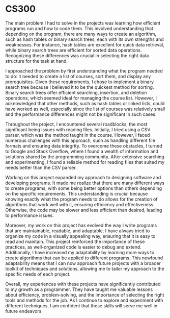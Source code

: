 # CS300
The main problem I had to solve in the projects was learning how efficient programs run and how to code them. This involved understanding that depending on the program, there are many ways to create an algorithm, such as hash tables or binary search trees, each with its own strengths and weaknesses. For instance, hash tables are excellent for quick data retrieval, while binary search trees are efficient for sorted data operations. Recognizing these differences was crucial in selecting the right data structure for the task at hand.

I approached the problem by first understanding what the program needed to do: it needed to create a list of courses, sort them, and display any prerequisites. Given these requirements, I chose to implement a binary search tree because I believed it to be the quickest method for sorting. Binary search trees offer efficient searching, insertion, and deletion operations, which seemed ideal for managing the course list. However, I acknowledged that other methods, such as hash tables or linked lists, could have worked as well, especially since the list of courses was relatively small and the performance differences might not be significant in such cases.

Throughout the project, I encountered several roadblocks, the most significant being issues with reading files. Initially, I tried using a CSV parser, which was the method taught in the course. However, I faced numerous challenges with this approach, such as handling different file formats and ensuring data integrity. To overcome these obstacles, I turned to Google and Stack Overflow, where I found a wealth of information and solutions shared by the programming community. After extensive searching and experimenting, I found a reliable method for reading files that suited my needs better than the CSV parser.

Working on this project expanded my approach to designing software and developing programs. It made me realize that there are many different ways to create programs, with some being better options than others depending on the specific requirements. This understanding is crucial because knowing exactly what the program needs to do allows for the creation of algorithms that work well with it, ensuring efficiency and effectiveness. Otherwise, the code may be slower and less efficient than desired, leading to performance issues.

Moreover, my work on this project has evolved the way I write programs that are maintainable, readable, and adaptable. I have always tried to organize my code in a visually appealing way, ensuring that it is easy to read and maintain. This project reinforced the importance of these practices, as well-organized code is easier to debug and extend. Additionally, I have increased my adaptability by learning more ways to create algorithms that can be applied to different programs. This newfound adaptability means that I can now approach future projects with a broader toolkit of techniques and solutions, allowing me to tailor my approach to the specific needs of each project.

Overall, my experiences with these projects have significantly contributed to my growth as a programmer. They have taught me valuable lessons about efficiency, problem-solving, and the importance of selecting the right tools and methods for the job. As I continue to explore and experiment with different techniques, I am confident that these skills will serve me well in future endeavors
